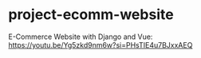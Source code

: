# project-ecomm-website
E-Commerce Website with Django and Vue: https://youtu.be/Yg5zkd9nm6w?si=PHsTIE4u7BJxxAEQ
